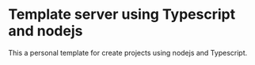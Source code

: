 # Template server using Typescript and nodejs

This a personal template for create projects using nodejs and Typescript.

